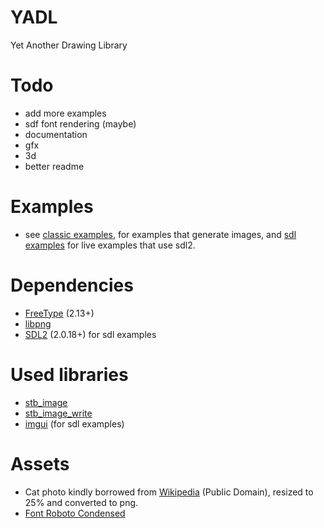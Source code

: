 # YADL
Yet Another Drawing Library

# Todo
- add more examples
- sdf font rendering (maybe)
- documentation
- gfx 
- 3d
- better readme

# Examples
- see [classic examples](examples/classic_examples), for examples that generate images, and [sdl examples](examples/sdl_examples) for live examples that use sdl2.

# Dependencies
- [FreeType](https://www.freetype.org/download.html) (2.13+)
- [libpng](http://www.libpng.org/pub/png/libpng.html)
- [SDL2](https://www.libsdl.org/download-2.0.php) (2.0.18+) for sdl examples

# Used libraries
- [stb_image](https://github.com/nothings/stb/blob/master/stb_image.h)
- [stb_image_write](https://github.com/nothings/stb/blob/master/stb_image_write.h)
- [imgui](https://github.com/ocornut/imgui) (for sdl examples)

# Assets
- Cat photo kindly borrowed from [Wikipedia](https://commons.wikimedia.org/wiki/File:Stray_cat_on_wall.jpg) (Public Domain), resized to 25% and converted to png.
- [Font Roboto Condensed](https://www.1001freefonts.com/roboto-condensed.font)